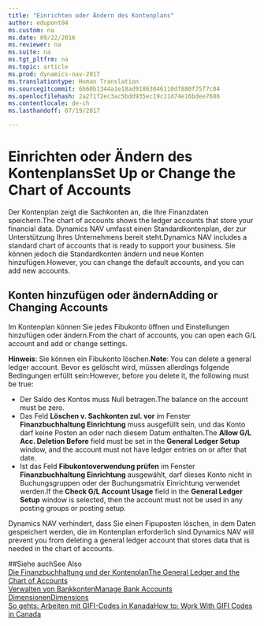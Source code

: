 ```yaml
---
title: "Einrichten oder Ändern des Kontenplans"
author: edupont04
ms.custom: na
ms.date: 09/22/2016
ms.reviewer: na
ms.suite: na
ms.tgt_pltfrm: na
ms.topic: article
ms.prod: dynamics-nav-2017
ms.translationtype: Human Translation
ms.sourcegitcommit: 6b60b1344a1e18ad91863046110df880f75f7c04
ms.openlocfilehash: 2a2f1f2ec3ac5bdd935ec19c11d74e16bdee7686
ms.contentlocale: de-ch
ms.lasthandoff: 07/19/2017

---
```


# <a name="set-up-or-change-the-chart-of-accounts"></a><span data-ttu-id="8a04f-102">Einrichten oder Ändern des Kontenplans</span><span class="sxs-lookup"><span data-stu-id="8a04f-102">Set Up or Change the Chart of Accounts</span></span>
<span data-ttu-id="8a04f-103">Der Kontenplan zeigt die Sachkonten an, die Ihre Finanzdaten speichern.</span><span class="sxs-lookup"><span data-stu-id="8a04f-103">The chart of accounts shows the ledger accounts that store your financial data.</span></span> <span data-ttu-id="8a04f-104">Dynamics NAV umfasst einen Standardkontenplan, der zur Unterstützung Ihres Unternehmens bereit steht.</span><span class="sxs-lookup"><span data-stu-id="8a04f-104">Dynamics NAV includes a standard chart of accounts that is ready to support your business.</span></span>
<span data-ttu-id="8a04f-105">Sie können jedoch die Standardkonten ändern und neue Konten hinzufügen.</span><span class="sxs-lookup"><span data-stu-id="8a04f-105">However, you can change the default accounts, and you can add new accounts.</span></span>  

## <a name="adding-or-changing-accounts"></a><span data-ttu-id="8a04f-106">Konten hinzufügen oder ändern</span><span class="sxs-lookup"><span data-stu-id="8a04f-106">Adding or Changing Accounts</span></span>
<span data-ttu-id="8a04f-107">Im Kontenplan können Sie jedes Fibukonto öffnen und Einstellungen hinzufügen oder ändern.</span><span class="sxs-lookup"><span data-stu-id="8a04f-107">From the chart of accounts, you can open each G/L account and add or change settings.</span></span>

<span data-ttu-id="8a04f-108">**Hinweis**: Sie können ein Fibukonto löschen.</span><span class="sxs-lookup"><span data-stu-id="8a04f-108">**Note**: You can delete a general ledger account.</span></span> <span data-ttu-id="8a04f-109">Bevor es gelöscht wird, müssen allerdings folgende Bedingungen erfüllt sein:</span><span class="sxs-lookup"><span data-stu-id="8a04f-109">However, before you delete it, the following must be true:</span></span>  
- <span data-ttu-id="8a04f-110">Der Saldo des Kontos muss Null betragen.</span><span class="sxs-lookup"><span data-stu-id="8a04f-110">The balance on the account must be zero.</span></span>  
- <span data-ttu-id="8a04f-111">Das Feld **Löschen v. Sachkonten zul. vor** im Fenster **Finanzbuchhaltung Einrichtung** muss ausgefüllt sein, und das Konto darf keine Posten an oder nach diesem Datum enthalten.</span><span class="sxs-lookup"><span data-stu-id="8a04f-111">The **Allow G/L Acc. Deletion Before** field must be set in the **General Ledger Setup** window, and the account must not have ledger entries on or after that date.</span></span>  
- <span data-ttu-id="8a04f-112">Ist das Feld **Fibukontoverwendung prüfen** im Fenster **Finanzbuchhaltung Einrichtung** ausgewählt, darf dieses Konto nicht in Buchungsgruppen oder der Buchungsmatrix Einrichtung verwendet werden.</span><span class="sxs-lookup"><span data-stu-id="8a04f-112">If the **Check G/L Account Usage** field in the **General Ledger Setup** window is selected, then the account must not be used in any posting groups or posting setup.</span></span>  

<span data-ttu-id="8a04f-113">Dynamics NAV verhindert, dass Sie einen Fipuposten löschen, in dem Daten gespeichert werden, die im Kontenplan erforderlich sind.</span><span class="sxs-lookup"><span data-stu-id="8a04f-113">Dynamics NAV will prevent you from deleting a general ledger account that stores data that is needed in the chart of accounts.</span></span>  

##<a name="see-also"></a><span data-ttu-id="8a04f-114">Siehe auch</span><span class="sxs-lookup"><span data-stu-id="8a04f-114">See Also</span></span>  
[<span data-ttu-id="8a04f-115">Die Finanzbuchhaltung und der Kontenplan</span><span class="sxs-lookup"><span data-stu-id="8a04f-115">The General Ledger and the Chart of Accounts</span></span>](finance-setup-general-ledger.md)  
[<span data-ttu-id="8a04f-116">Verwalten von Bankkonten</span><span class="sxs-lookup"><span data-stu-id="8a04f-116">Manage Bank Accounts</span></span>](bank-manage-bank-accounts.md)  
[<span data-ttu-id="8a04f-117">Dimensionen</span><span class="sxs-lookup"><span data-stu-id="8a04f-117">Dimensions</span></span>](finance-setup-dimensions.md)  
[<span data-ttu-id="8a04f-118">So gehts: Arbeiten mit GIFI-Codes in Kanada</span><span class="sxs-lookup"><span data-stu-id="8a04f-118">How to: Work With GIFI Codes in Canada</span></span>](ca-finance-setup-work-GiFI-codes.md)

